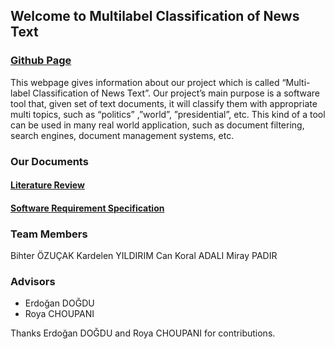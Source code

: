 ## Welcome to Multilabel Classification of News Text 

### [Github Page](https://github.com/CankayaUniversity/ceng-407-408-Multi-class-Classification-of-News-Text-1-)

This webpage gives information about our project which is called “Multi-label Classification of News Text”.
Our project’s main purpose is a software tool that, given set of text documents, it will classify them with appropriate multi topics, such as “politics” ,”world”, ”presidential”,  etc. This kind of a tool can be used in many real world application, such as document filtering, search engines, document management systems, etc.  


### Our Documents
#### [Literature Review](https://github.com/CankayaUniversity/ceng-407-408-Multi-class-Classification-of-News-Text-1-/wiki/Literature-Review)
#### [Software Requirement Specification](https://github.com/CankayaUniversity/ceng-407-408-Multi-class-Classification-of-News-Text-1-/wiki/Software-Requirements-Specification-(SRS))

### Team Members
Bihter ÖZUÇAK 
Kardelen YILDIRIM 
Can Koral ADALI 
Miray PADIR 

### Advisors
- Erdoğan DOĞDU
- Roya CHOUPANI

Thanks Erdoğan DOĞDU and Roya CHOUPANI for contributions.

 

